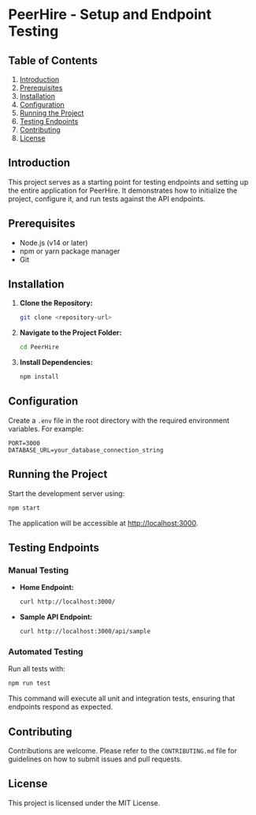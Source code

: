 # PeerHire - Setup and Endpoint Testing

## Table of Contents
1. [Introduction](#introduction)
2. [Prerequisites](#prerequisites)
3. [Installation](#installation)
4. [Configuration](#configuration)
5. [Running the Project](#running-the-project)
6. [Testing Endpoints](#testing-endpoints)
7. [Contributing](#contributing)
8. [License](#license)

## Introduction
This project serves as a starting point for testing endpoints and setting up the entire application for PeerHire. It demonstrates how to initialize the project, configure it, and run tests against the API endpoints.

## Prerequisites
- Node.js (v14 or later)
- npm or yarn package manager
- Git

## Installation
1. **Clone the Repository:**
    ```bash
    git clone <repository-url>
    ```
2. **Navigate to the Project Folder:**
    ```bash
    cd PeerHire
    ```
3. **Install Dependencies:**
    ```bash
    npm install
    ```

## Configuration
Create a `.env` file in the root directory with the required environment variables. For example:
```env
PORT=3000
DATABASE_URL=your_database_connection_string
```

## Running the Project
Start the development server using:
```bash
npm start
```
The application will be accessible at [http://localhost:3000](http://localhost:3000).

## Testing Endpoints
### Manual Testing
- **Home Endpoint:**
  ```bash
  curl http://localhost:3000/
  ```
- **Sample API Endpoint:**
  ```bash
  curl http://localhost:3000/api/sample
  ```
  
### Automated Testing
Run all tests with:
```bash
npm run test
```
This command will execute all unit and integration tests, ensuring that endpoints respond as expected.

## Contributing
Contributions are welcome. Please refer to the `CONTRIBUTING.md` file for guidelines on how to submit issues and pull requests.

## License
This project is licensed under the MIT License.
